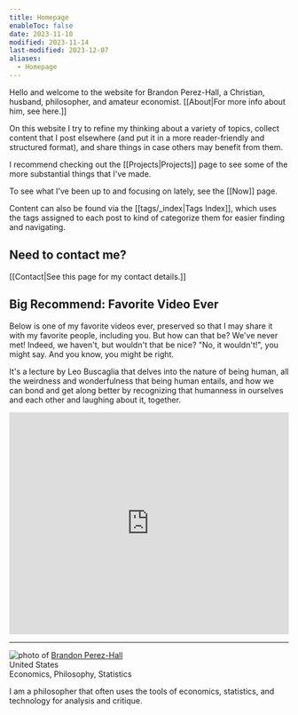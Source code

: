 ```yaml
---
title: Homepage
enableToc: false
date: 2023-11-10
modified: 2023-11-14
last-modified: 2023-12-07
aliases:
  - Homepage
---
```


Hello and welcome to the website for Brandon Perez-Hall, a Christian, husband, philosopher, and amateur economist. [[About|For more info about him, see here.]]

On this website I try to refine my thinking about a variety of topics, collect content that I post elsewhere (and put it in a more reader-friendly and structured format), and share things in case others may benefit from them.

I recommend checking out the [[Projects|Projects]] page to see some of the more substantial things that I've made.

To see what I've been up to and focusing on lately, see the [[Now]] page.

Content can also be found via the [[tags/_index|Tags Index]], which uses the tags assigned to each post to kind of categorize them for easier finding and navigating.

## Need to contact me?
[[Contact|See this page for my contact details.]]

## Big Recommend: Favorite Video Ever
Below is one of my favorite videos ever, preserved so that I may share it with my favorite people, including you. But how can that be? We've never met! Indeed, we haven't, but wouldn't that be nice? "No, it wouldn't!", you might say. And you know, you might be right.

It's a lecture by Leo Buscaglia that delves into the nature of being human, all the weirdness and wonderfulness that being human entails, and how we can bond and get along better by recognizing that humanness in ourselves and each other and laughing about it, together.

<iframe src="https://archive.org/embed/LeoBuscagliaTheArtOfBeingFullyHuman" width="100%" height="400px" frameborder="0" webkitallowfullscreen="true" mozallowfullscreen="true" allowfullscreen></iframe>

---

<div id="hcard-Brandon-Hall" class="vcard">
  <img style="float:left; margin-right:4px" src="https://secure.gravatar.com/avatar/c47726a232801822ba08473b99c1e219?s=80" alt="photo of " class="photo"/>
 <a class="url fn" href="http://tacticaltypos.net">Brandon Perez-Hall</a>
 <div class="adr">
  <span class="country-name">United States</span>
 </div>
<div><span class="category">Economics</span>, <span class="category">Philosophy</span>, <span class="category">Statistics</span></div>
<p class="p-note">I am a philosopher that often uses the tools of economics, statistics, and technology for analysis and critique.</p></div>
